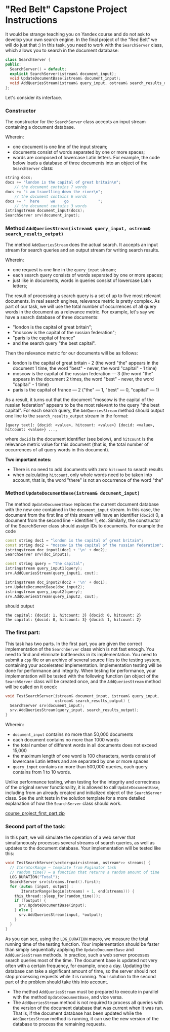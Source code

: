 # "Red Belt" Capstone Project Instructions
   
It would be strange teaching you on Yandex course and do not ask to develop your own search engine.
In the final project of the "Red Belt" we will do just that :)
In this task, you need to work with the ```SearchServer``` class, which allows you to search in the document database:

```c++
class SearchServer {
public:
  SearchServer() = default;
  explicit SearchServer(istream& document_input);
  void UpdateDocumentBase(istream& document_input);
  void AddQueriesStream(istream& query_input, ostream& search_results_output);
};
```

Let's consider its interface.

### Constructor

The constructor for the ```SearchServer``` class accepts an input stream containing a document database. 

Wherein:
  - one document is one line of the input stream;
  - documents consist of words separated by one or more spaces;
  - words are composed of lowercase Latin letters. For example, the code below loads a database of three documents into an object of the ```SearchServer``` class:

```c++
string docs;
docs += "london is the capital of great britain\n"; 
    // the document contains 7 words
docs += "i am travelling down the river\n";
    // the document contains 6 words
docs += "  here     we    go             ";
    // the document contains 3 words
istringstream document_input(docs);
SearchServer srv(document_input);
```

### Method ```AddQueriesStream(istream& query_input, ostream& search_results_output)```

The method ```AddQueriesStream``` does the actual search. It accepts an input stream for search queries and an output stream for writing search results. 

Wherein:
  - one request is one line in the ```query_input``` stream;
  - each search query consists of words separated by one or more spaces;
  - just like in documents, words in queries consist of lowercase Latin letters;
  
The result of processing a search query is a set of up to five most relevant documents. In real search engines, relevance metric is pretty complex.
As part of our task, we will use the total number of occurrences of all query words in the document as a relevance metric.
For example, let's say we have a search database of three documents: 
  - "london is the capital of great britain"; 
  - "moscow is the capital of the russian federation"; 
  - "paris is the capital of france" 
  - and the search query "the best capital". 
  
Then the relevance metric for our documents will be as follows:
  - london is the capital of great britain - 2 (the word "the" appears in the document 1 time, the word "best" - never, the word "capital" - 1 time)
  - moscow is the capital of the russian federation — 3 (the word "the" appears in the document 2 times, the word "best" - never, the word "capital" - 1 time)
  - paris is the capital of france — 2 ("the" — 1, "best" — 0, "capital" — 1)
  
As a result, it turns out that the document "moscow is the capital of the russian federation" appears to be the most relevant to the query "the best capital".
For each search query, the ```AddQueriesStream``` method should output one line to the ```search_results_output``` stream in the format:

```
[query text]: {docid: <value>, hitcount: <value>} {docid: <value>, hitcount: <value>} ...,
```

where ```docid``` is the document identifier (see below), and ```hitcount``` is the relevance 
metric value for this document (that is, the total number of occurrences of all query words in this document).

**Two important notes:**

  - There is no need to add documents with zero ```hitcount``` to search results
  - when calculating ```hitcount```, only whole words need to be taken into account, that is, the word "there" is not an occurrence of the word "the"

### Method ```UpdateDocumentBase(istream& document_input)```

The method ```UpdateDocumentBase``` replaces the current document database with the new one contained in the ```document_input``` stream.
In this case, the document from the first line of this stream will have an identifier (```docid```) 0, a document from the second line - identifier 1, etc.
Similarly, the constructor of the SearchServer class should assign IDs to documents. For example the code

```c++
const string doc1 = "london is the capital of great britain";
const string doc2 = "moscow is the capital of the russian federation";
istringstream doc_input1(doc1 + '\n' + doc2);
SearchServer srv(doc_input1);

const string query = "the capital";
istringstream query_input1(query);
srv.AddQueriesStream(query_input1, cout);

istringstream doc_input2(doc2 + '\n' + doc1);
srv.UpdateDocumentBase(doc_input2);
istringstream query_input2(query);
srv.AddQueriesStream(query_input2, cout);
```

should output

```
the capital: {docid: 1, hitcount: 3} {docid: 0, hitcount: 2}
the capital: {docid: 0, hitcount: 3} {docid: 1, hitcount: 2}
```

### The first part:

This task has two parts. In the first part, you are given the correct implementation of the ```SearchServer``` class which is not fast enough. You need to find and 
eliminate bottlenecks in its implementation. You need to submit a ```cpp``` file or an archive of several source files to the testing system, containing your accelerated 
implementation.
Implementation testing will be done for performance and integrity.
When testing for performance, your implementation will be tested with the following function (an object of the ```SearchServer``` class will be created once, and the 
```AddQueriesStream``` method will be called on it once):

```c++
void TestSearchServer(istream& document_input, istream& query_input,
                      ostream& search_results_output) {
  SearchServer srv(document_input);
  srv.AddQueriesStream(query_input, search_results_output);
}
```

Wherein:
  - ```document_input``` contains no more than 50,000 documents
  - each document contains no more than 1000 words
  - the total number of different words in all documents does not exceed 15,000
  - the maximum length of one word is 100 characters, words consist of lowercase Latin letters and are separated by one or more spaces
  - ```query_input``` contains no more than 500,000 queries, each query contains from 1 to 10 words.

Unlike performance testing, when testing for the integrity and correctness of the original server functionality, it is allowed to call ```UpdateDocumentBase```, 
including from an already created and initialized object of the ```SearchServer``` class.
See the unit tests in the solution template for a more detailed explanation of how the ```SearchServer``` class should work.


[course_project_first_part.zip](https://github.com/PlatInna/SearchServer/blob/master/SearchServer/course_project_first_part.zip)


### Second part of the task:

In this part, we will simulate the operation of a web server that simultaneously processes several streams of search queries, as well as updates to the document database. 
Your implementation will be tested like this:

```c++
void TestSearchServer(vector<pair<istream, ostream*>> streams) {
  // IteratorRange — template from Paginator task
  // random_time() — a function that returns a random amount of time
  LOG_DURATION("Total");
  SearchServer srv(streams.front().first);
  for (auto& [input, output] :
       IteratorRange(begin(streams) + 1, end(streams))) {
    this_thread::sleep_for(random_time());
    if (!output) {
      srv.UpdateDocumentBase(input);
    } else {
      srv.AddQueriesStream(input, *output);
    }
  }
}
```

As you can see, using the ```LOG_DURATION``` macro, we measure the total running time of the testing function. Your implementation should be faster than simply 
sequentially applying the ```UpdateDocumentBase``` and ```AddQueriesStream``` methods.
In practice, such a web server processes search queries most of the time. The document base is updated not very often with a certain frequency, for example, 
once a day. Updating the database can take a significant amount of time, so the server should not stop processing requests while it is running. Your solution 
to the second part of the problem should take this into account.
  - The method ```AddQueriesStream``` must be prepared to execute in parallel with the method ```UpdateDocumentBase```, and vice versa.
  - The ```AddQueriesStream``` method is not required to process all queries with the version of the document database that was current when it was run. That is, if the document database has been updated while the ```AddQueriesStream``` method is running, it can use the new version of the database to process the remaining requests.
